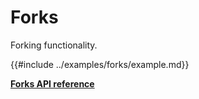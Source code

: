 # Forks

Forking functionality.

{{#include ../examples/forks/example.md}}

[**Forks API reference**](../references/Forks.md)
